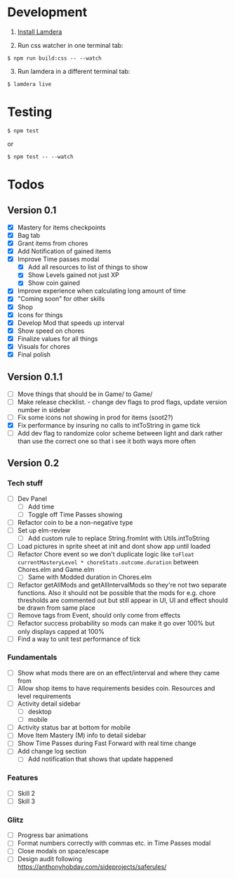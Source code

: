 # Development

1. [Install Lamdera](https://lamdera.com/start)

2. Run css watcher in one terminal tab:
```
$ npm run build:css -- --watch
```

3. Run lamdera in a different terminal tab:
```
$ lamdera live
```

# Testing

```
$ npm test
```

or

```
$ npm test -- --watch
```

# Todos

## Version 0.1
- [x] Mastery for items checkpoints
- [x] Bag tab
- [x] Grant items from chores
- [x] Add Notification of gained items
- [x] Improve Time passes modal
  - [x] Add all resources to list of things to show
  - [x] Show Levels gained not just XP
  - [x] Show coin gained
- [x] Improve experience when calculating long amount of time
- [x] "Coming soon" for other skills
- [x] Shop
- [x] Icons for things
- [x] Develop Mod that speeds up interval
- [x] Show speed on chores
- [x] Finalize values for all things
- [x] Visuals for chores
- [x] Final polish

## Version 0.1.1
- [ ] Move things that should be in Game/ to Game/
- [ ] Make release checklist. - change dev flags to prod flags, update version number in sidebar
- [ ] Fix some icons not showing in prod for items (soot2?)
- [x] Fix performance by insuring no calls to intToString in game tick
- [ ] Add dev flag to randomize color scheme between light and dark rather than use the correct one so that i see it both ways more often

## Version 0.2
### Tech stuff
- [ ] Dev Panel
	- [ ] Add time
	- [ ] Toggle off Time Passes showing
- [ ] Refactor coin to be a non-negative type
- [ ] Set up elm-review
  - [ ] Add custom rule to replace String.fromInt with Utils.intToString
- [ ] Load pictures in sprite sheet at init and dont show app until loaded
- [ ] Refactor Chore event so we don't duplicate logic like `toFloat currentMasteryLevel * choreStats.outcome.duration` between Chores.elm and Game.elm
  - [ ] Same with Modded duration in Chores.elm
- [ ] Refactor getAllMods and getAllIntervalMods so they're not two separate functions. Also it should not be possible that the mods for e.g. chore thresholds are commented out but still appear in UI, UI and effect should be drawn from same place
- [ ] Remove tags from Event, should only come from effects
- [ ] Refactor success probability so mods can make it go over 100% but only displays capped at 100%
- [ ] Find a way to unit test performance of tick

### Fundamentals
- [ ] Show what mods there are on an effect/interval and where they came from
- [ ] Allow shop items to have requirements besides coin. Resources and level requirements
- [ ] Activity detail sidebar
	- [ ] desktop
	- [ ] mobile
- [ ] Activity status bar at bottom for mobile
- [ ] Move Item Mastery (M) info to detail sidebar
- [ ] Show Time Passes during Fast Forward with real time change
- [ ] Add change log section
  - [ ] Add notification that shows that update happened

### Features
- [ ] Skill 2
- [ ] Skill 3

### Glitz
- [ ] Progress bar animations
- [ ] Format numbers correctly with commas etc. in Time Passes modal
- [ ] Close modals on space/escape
- [ ] Design audit following https://anthonyhobday.com/sideprojects/saferules/
